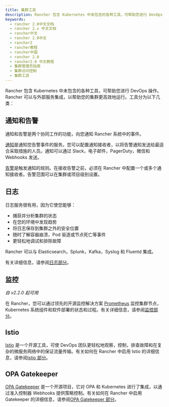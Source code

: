 ```yaml
---
title: 集群工具
description: Rancher 包含 Kubernetes 中未包含的各种工具，可帮助您进行 DevOps 操作。Rancher 可以与外部服务集成，以帮助您的集群更高效地运行。工具分为以下几类：通知和告警、日志、监控、Istio、OPA Gatekeeper。
keywords:
  - rancher 2.0中文文档
  - rancher 2.x 中文文档
  - rancher中文
  - rancher 2.0中文
  - rancher2
  - rancher教程
  - rancher中国
  - rancher 2.0
  - rancher2.0 中文教程
  - 集群管理员指南
  - 集群访问控制
  - 集群工具
---
```


Rancher 包含 Kubernetes 中未包含的各种工具，可帮助您进行 DevOps 操作。Rancher 可以与外部服务集成，以帮助您的集群更高效地运行。工具分为以下几类：

## 通知和告警

通知和告警是两个协同工作的功能，向您通知 Rancher 系统中的事件。

[通知](/docs/cluster-admin/tools/notifiers/_index)是通知您告警事件的服务。您可以配置通知接收者，以将告警通知发送给最适合采取措施的人员。通知可以通过 Slack，电子邮件，PagerDuty，微信和 Webhooks 发送。

[告警](/docs/cluster-admin/tools/alerts/_index)是触发通知的规则。在接收告警之前，必须在 Rancher 中配置一个或多个通知接收者。告警范围可以在集群或项目级别设置。

## 日志

日志服务很有用，因为它使您能够：

- 捕获并分析集群的状态
- 在您的环境中发现趋势
- 将日志保存到集群之外的安全位置
- 随时了解容器崩溃，Pod 驱逐或节点死亡等事件
- 更轻松地调试和排除故障

Rancher 可以与 Elasticsearch，Splunk，Kafka，Syslog 和 Fluentd 集成。

有关详细信息，请参阅[日志部分](/docs/cluster-admin/tools/logging/_index)。

## 监控

_自 v2.2.0 起可用_

在 Rancher，您可以通过领先的开源监控解决方案 [Prometheus](https://prometheus.io/) 监控集群节点，Kubernetes 系统组件和软件部署的状态和过程。有关详细信息，请参阅[监控部分](/docs/cluster-admin/tools/monitoring/_index)。

## Istio

[Istio](https://istio.io/) 是一个开源工具，可使 DevOps 团队更轻松地观察，控制，排查故障和在复杂的微服务网络中的保证流量传输。有关如何在 Rancher 中启用 Istio 的详细信息，请参阅[Istio 部分](/docs/cluster-admin/tools/istio/_index)。

## OPA Gatekeeper

[OPA Gatekeeper](https://github.com/open-policy-agent/gatekeeper) 是一个开源项目，它对 OPA 和 Kubernetes 进行了集成，以通过准入控制器 Webhooks 提供策略控制。有关如何在 Rancher 中启用 Gatekeeper 的详细信息，请参阅[OPA Gatekeeper 部分](/docs/cluster-admin/tools/opa-gatekeeper/_index)。
